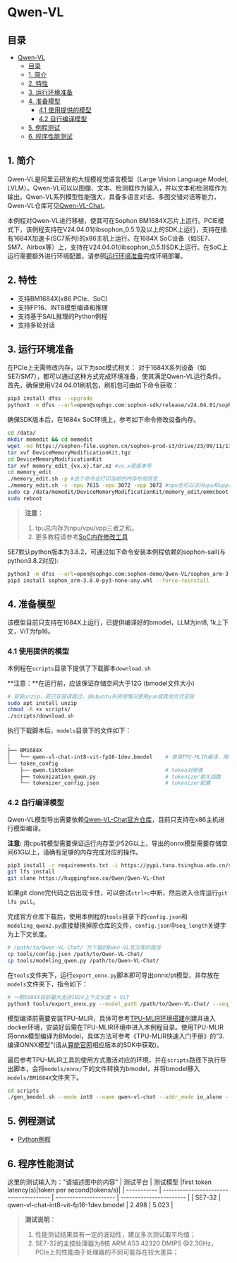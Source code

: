 # Qwen-VL

## 目录
- [Qwen-VL](#qwen-vl)
  - [目录](#目录)
  - [1. 简介](#1-简介)
  - [2. 特性](#2-特性)
  - [3. 运行环境准备](#3-运行环境准备)
  - [4. 准备模型](#4-准备模型)
    - [4.1 使用提供的模型](#41-使用提供的模型)
    - [4.2 自行编译模型](#42-自行编译模型)
  - [5. 例程测试](#5-例程测试)
  - [6. 程序性能测试](#6-程序性能测试)

## 1. 简介
Qwen-VL是阿里云研发的大规模视觉语言模型（Large Vision Language Model, LVLM）。Qwen-VL可以以图像、文本、检测框作为输入，并以文本和检测框作为输出。Qwen-VL系列模型性能强大，具备多语言对话、多图交错对话等能力，Qwen-VL仓库可见[Qwen-VL-Chat](https://huggingface.co/Qwen/Qwen-VL-Chat)。

本例程对Qwen-VL进行移植，使其可在Sophon BM1684X芯片上运行。PCIE模式下，该例程支持在V24.04.01(libsophon_0.5.1)及以上的SDK上运行，支持在插有1684X加速卡(SC7系列)的x86主机上运行。在1684X SoC设备（如SE7、SM7、Airbox等）上，支持在V24.04.01(libsophon_0.5.1)SDK上运行。在SoC上运行需要额外进行环境配置，请参照[运行环境准备](#3-运行环境准备)完成环境部署。

## 2. 特性

* 支持BM1684X(x86 PCIe、SoC)
* 支持FP16、INT8模型编译和推理
* 支持基于SAIL推理的Python例程
* 支持多轮对话

## 3. 运行环境准备

在PCIe上无需修改内存，以下为soc模式相关：
对于1684X系列设备（如SE7/SM7），都可以通过这种方式完成环境准备，使其满足Qwen-VL运行条件。首先，确保使用V24.04.01刷机包，刷机包可由如下命令获取：

```bash
pip3 install dfss --upgrade
python3 -m dfss --url=open@sophgo.com:sophon-sdk/release/v24.04.01/sophon-img/sdcard.tgz
```

确保SDK版本后，在1684x SoC环境上，参考如下命令修改设备内存。

```bash
cd /data/
mkdir memedit && cd memedit
wget -nd https://sophon-file.sophon.cn/sophon-prod-s3/drive/23/09/11/13/DeviceMemoryModificationKit.tgz
tar xvf DeviceMemoryModificationKit.tgz
cd DeviceMemoryModificationKit
tar xvf memory_edit_{vx.x}.tar.xz #vx.x是版本号
cd memory_edit
./memory_edit.sh -p #这个命令会打印当前的内存布局信息
./memory_edit.sh -c -npu 7615 -vpu 3072 -vpp 3072 #npu也可以访问vpu和vpp的内存
sudo cp /data/memedit/DeviceMemoryModificationKit/memory_edit/emmcboot.itb /boot/emmcboot.itb && sync
sudo reboot
```

> **注意：**
> 1. tpu总内存为npu/vpu/vpp三者之和。
> 2. 更多教程请参考[SoC内存修改工具](https://doc.sophgo.com/sdk-docs/v24.04.01/docs_latest_release/docs/SophonSDK_doc/zh/html/appendix/2_mem_edit_tools.html#)

SE7默认python版本为3.8.2，可通过如下命令安装本例程依赖的sophon-sail(与python3.8.2对应):

```bash
python3 -m dfss --url=open@sophgo.com:sophon-demo/Qwen-VL/sophon_arm-3.8.0-py3-none-any.whl
pip3 install sophon_arm-3.8.0-py3-none-any.whl --force-reinstall
```

## 4. 准备模型

该模型目前只支持在1684X上运行，已提供编译好的bmodel，LLM为int8, 1k上下文，ViT为fp16。

### 4.1 使用提供的模型

​本例程在`scripts`目录下提供了下载脚本`download.sh`

**注意：**在运行前，应该保证存储空间大于12G (bmodel文件大小)

```bash
# 安装unzip，若已安装请跳过，非ubuntu系统视情况使用yum或其他方式安装
sudo apt install unzip
chmod -R +x scripts/
./scripts/download.sh
```

执行下载脚本后，`models`目录下的文件如下：

```bash
.
├── BM1684X                                        
│   └── qwen-vl-chat-int8-vit-fp16-1dev.bmodel    # 使用TPU-MLIR编译，用于BM1684X的qwen-vl BModel，上下文长度为1024
└── token_config
    ├── qwen.tiktoken                             # token对照表
    ├── tokenization_qwen.py                      # tokenizer相关函数
    └── tokenizer_config.json                     # tokenizer配置
```

### 4.2 自行编译模型

Qwen-VL模型导出需要依赖[Qwen-VL-Chat官方仓库](https://huggingface.co/Qwen/Qwen-VL-Chat)，目前只支持在x86主机进行模型编译。  

**注意:** 用cpu转模型需要保证运行内存至少52G以上，导出的onnx模型需要存储空间61G以上，请确有足够的内存完成对应的操作。  

```bash
pip3 install -r requirements.txt -i https://pypi.tuna.tsinghua.edu.cn/simple
git lfs install
git clone https://huggingface.co/Qwen/Qwen-VL-Chat
```

如果git clone完代码之后出现卡住，可以尝试`ctrl+c`中断，然后进入仓库运行`git lfs pull`。  

完成官方仓库下载后，使用本例程的`tools`目录下的`config.json`和`modeling_qwen2.py`直接替换掉原仓库的文件，`config.json`中`seq_length`关键字为上下文长度。

```bash
# /path/to/Qwen-VL-Chat/ 为下载的Qwen-VL官方库的路径
cp tools/config.json /path/to/Qwen-VL-Chat/
cp tools/modeling_qwen.py /path/to/Qwen-VL-Chat/
```

在`tools`文件夹下，运行`export_onnx.py`脚本即可导出onnx/pt模型，并存放在`models`文件夹下，指令如下：

```bash
# 一颗1684X目前最大支持1024上下文长度 + ViT
python3 tools/export_onnx.py --model_path /path/to/Qwen-VL-Chat/ --seq_length 1024
```

模型编译前需要安装TPU-MLIR，具体可参考[TPU-MLIR环境搭建](../../docs/Environment_Install_Guide.md#1-tpu-mlir环境搭建)创建并进入docker环境，安装好后需在TPU-MLIR环境中进入本例程目录。使用TPU-MLIR将onnx模型编译为BModel，具体方法可参考《TPU-MLIR快速入门手册》的“3. 编译ONNX模型”(请从[算能官网](https://developer.sophgo.com/site/index/material/all/all.html)相应版本的SDK中获取)。

最后参考TPU-MLIR工具的使用方式激活对应的环境，并在`scripts`路径下执行导出脚本，会将`models/onnx/`下的文件转换为bmodel，并将bmodel移入`models/BM1684X`文件夹下。

```bash
cd scripts
./gen_bmodel.sh --mode int8 --name qwen-vl-chat --addr_mode io_alone --seq_length 1024
```

## 5. 例程测试

- [Python例程](./python/README.md)

## 6. 程序性能测试

这里的测试输入为："请描述图中的内容"
|    测试平台   |               测试模型                   |first token latency(s)|token per second(tokens/s)| 
| -----------  | -------------------------------------- | --------------------- | ----------------------- | 
|    SE7-32    | qwen-vl-chat-int8-vit-fp16-1dev.bmodel |    2.498              |        5.023            | 
 
> **测试说明**：  
> 1. 性能测试结果具有一定的波动性，建议多次测试取平均值；
> 2. SE7-32的主控处理器为8核 ARM A53 42320 DMIPS @2.3GHz，PCIe上的性能由于处理器的不同可能存在较大差异；
